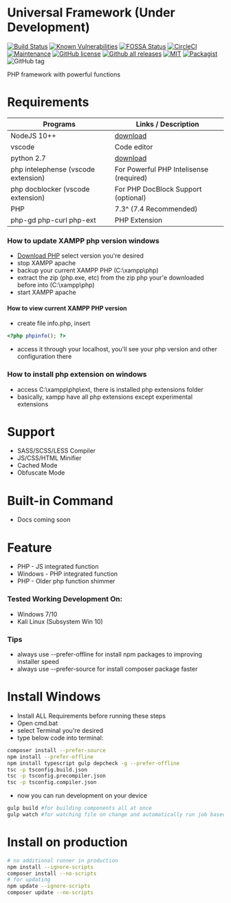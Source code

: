 # Universal Framework (Under Development)

[![Build Status](https://travis-ci.org/dimaslanjaka/universal-framework.png?branch=master)](https://travis-ci.org/dimaslanjaka/universal-framework)
[![Known Vulnerabilities](https://snyk.io/test/github/dimaslanjaka/universal-framework/badge.svg)](https://snyk.io/test/github/dimaslanjaka/universal-framework)
[![FOSSA Status](https://app.fossa.io/api/projects/git%2Bgithub.com%2Fdimaslanjaka%2Funiversal-framework.svg?type=shield)](https://app.fossa.io/projects/git%2Bgithub.com%2Fdimaslanjaka%2Funiversal-framework?ref=badge_shield)
[![CircleCI](https://circleci.com/gh/dimaslanjaka/universal-framework.svg?style=shield)](https://circleci.com/gh/dimaslanjaka/universal-framework)
[![Maintenance](https://img.shields.io/badge/Maintained%3F-yes-green.svg)](https://GitHub.com/dimaslanjaka/universal-framework/graphs/commit-activity)
[![GitHub license](https://img.shields.io/github/release/dimaslanjaka/universal-framework.svg)](https://GitHub.com/dimaslanjaka/universal-framework/releases/) [![Github all releases](https://img.shields.io/github/downloads/dimaslanjaka/universal-framework/total.svg)](https://GitHub.com/dimaslanjaka/universal-framework/releases/)
[![MIT](https://img.shields.io/github/license/dimaslanjaka/universal-framework?color=%23435df6&logo=PHPJS&logoColor=%23543et5)](https://GitHub.com/dimaslanjaka/universal-framework)
[![Packagist](https://img.shields.io/packagist/dt/dimaslanjaka/universal-framework.svg)](https://packagist.org/packages/dimaslanjaka/universal-framework)
![GitHub tag](https://img.shields.io/github/tag/dimaslanjaka/universal-framework.svg)

PHP framework with powerful functions

# Requirements

| Programs                            | Links / Description                                               |
| ----------------------------------- | ----------------------------------------------------------------- |
| NodeJS 10++                         | [download](https://nodejs.org/en/blog/release/v10.16.0/)          |
| vscode                              | Code editor                                                       |
| python 2.7                          | [download](https://www.python.org/downloads/release/python-2718/) |
| php intelephense (vscode extension) | For Powerful PHP Intelisense (required)                           |
| php docblocker (vscode extension)   | For PHP DocBlock Support (optional)                               |
| PHP                                 | 7.3^ (7.4 Recommended)                                            |
| php-gd php-curl php-ext             | PHP Extension                                                     |

### How to update XAMPP php version windows

- [Download PHP](https://windows.php.net/download/) select version you're desired
- stop XAMPP apache
- backup your current XAMPP PHP (C:\xampp\php)
- extract the zip (php.exe, etc) from the zip php your'e downloaded before into (C:\xampp\php)
- start XAMPP apache

#### How to view current XAMPP PHP version

- create file info.php, insert

```php
<?php phpinfo(); ?>
```

- access it through your localhost, you'll see your php version and other configuration there

### How to install php extension on windows

- access C:\xampp\php\ext, there is installed php extensions folder
- basically, xampp have all php extensions except experimental extensions

# Support

- SASS/SCSS/LESS Compiler
- JS/CSS/HTML Minifier
- Cached Mode
- Obfuscate Mode

# Built-in Command

- Docs coming soon

# Feature

- PHP - JS integrated function
- Windows - PHP integrated function
- PHP - Older php function shimmer

### Tested Working Development On:

- Windows 7/10
- Kali Linux (Subsystem Win 10)

### Tips

- always use --prefer-offline for install npm packages to improving installer speed
- always use --prefer-source for install composer package faster

# Install Windows

- Install ALL Requirements before running these steps
- Open cmd.bat
- select Terminal you're desired
- type below code into terminal:

```sh
composer install --prefer-source
npm install --prefer-offline
npm install typescript gulp depcheck -g --prefer-offline
tsc -p tsconfig.build.json
tsc -p tsconfig.precompiler.json
tsc -p tsconfig.compiler.json
```

- now you can run development on your device

```sh
gulp build #for building components all at once
gulp watch #for watching file on change and automatically run job based on changed files
```

# Install on production

```sh
# no additional runner in production
npm install --ignore-scripts
composer install --no-scripts
# for updating
npm update --ignore-scripts
composer update --no-scripts
```
